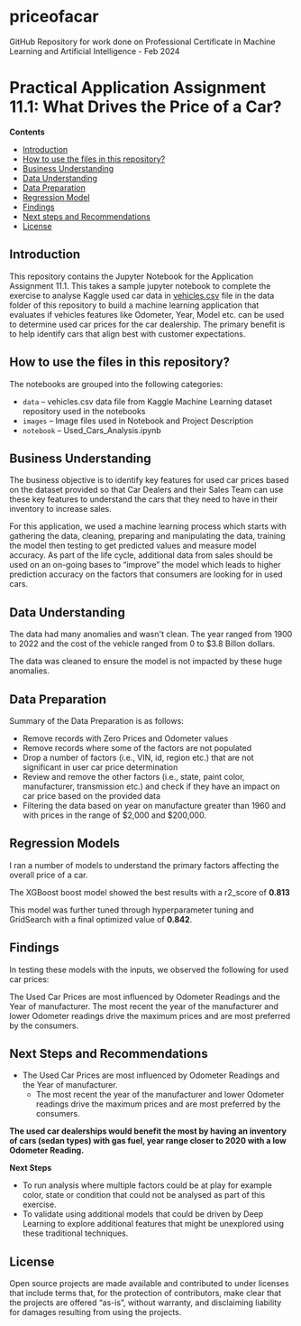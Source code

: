 # priceofacar
GitHub Repository for work done on Professional Certificate in Machine Learning and Artificial Intelligence - Feb 2024

# Practical Application Assignment 11.1: What Drives the Price of a Car?

**Contents**

 * [Introduction](#Introduction)
 * [How to use the files in this repository?](#how-to-use-the-files-in-this-repository)
 * [Business Understanding](#Business-Understanding)
 * [Data Understanding](#Data-Understanding)
 * [Data Preparation](#Data-Preparation)
 * [Regression Model](#Regression-Model)
 * [Findings](#Findings)
 * [Next steps and Recommendations](#Next-steps-and-Recommendations)
 * [License](#license)
 
## Introduction

This repository contains the Jupyter Notebook for the Application Assignment 11.1. This takes a sample jupyter notebook to complete the exercise to analyse Kaggle used car data in [vehicles.csv](./data/vehicles.csv) file in the data folder of this repository to build a machine learning application that evaluates if vehicles features like Odometer, Year, Model etc. can be used to determine used car prices for the car dealership. The primary benefit is to help identify cars that align best with customer expectations.

## How to use the files in this repository?

The notebooks are grouped into the following categories:
 * ``data`` – vehicles.csv data file from Kaggle Machine Learning dataset repository used in the notebooks
 * ``images`` – Image files used in Notebook and Project Description
 * ``notebook`` – Used_Cars_Analysis.ipynb


## Business Understanding

The business objective is to identify key features for used car prices based on the dataset provided so that Car Dealers and their Sales Team can use these key features to understand the cars that they need to have in their inventory to increase sales.

For this application, we used a machine learning process which starts with gathering the data, cleaning, preparing and manipulating the data, training the model then testing to get predicted values and measure model accuracy. As part of the life cycle, additional data from sales should be used on an on-going bases to “improve” the model which leads to higher prediction accuracy on the factors that  consumers are looking for in used cars. 

## Data Understanding

The data had many anomalies and wasn't clean. The year ranged from 1900 to 2022 and the cost of the vehicle ranged from 0 to $3.8 Billon dollars.

The data was cleaned to ensure the model is not impacted by these huge anomalies.

## Data Preparation

Summary of the Data Preparation is as follows:
- Remove records with Zero Prices and Odometer values
- Remove records where some of the factors are not populated
- Drop a number of factors (i.e., VIN, id, region etc.) that are not significant in user car price determination
- Review and remove the other factors (i.e., state, paint color, manufacturer, transmission etc.) and check if they have an impact on car price based on the provided data
- Filtering the data based on year on manufacture greater than 1960 and with prices in the range of $2,000 and $200,000.


## Regression Models

I ran a number of models to understand the primary factors affecting the overall price of a car. 

The XGBoost boost model showed the best results with a r2_score of **0.813**

This model was further tuned through hyperparameter tuning and GridSearch with a final optimized value of **0.842**.


## Findings

In testing these models with the inputs, we observed the following for used car prices:

The Used Car Prices are most influenced by Odometer Readings and the Year of manufacturer. The most recent the year of the manufacturer and lower Odometer readings drive the maximum prices and are most preferred by the consumers.

## Next Steps and Recommendations

 - The Used Car Prices are most influenced by Odometer Readings and the Year of manufacturer. 
     - The most recent the year of the manufacturer and lower Odometer readings drive the maximum prices and are most preferred by the consumers.
     
     
**The used car dealerships would benefit the most by having an inventory of cars (sedan types) with gas fuel, year range closer to 2020 with a low Odometer Reading.**

**Next Steps**
- To run analysis where multiple factors could be at play for example color, state or condition that could not be analysed as part of this exercise.
- To validate using additional models that could be driven by Deep Learning to explore additional features that might be unexplored using these traditional techniques.
  
## License

Open source projects are made available and contributed to under licenses that include terms that, for the protection of contributors, make clear that the projects are offered “as-is”, without warranty, and disclaiming liability for damages resulting from using the projects.
